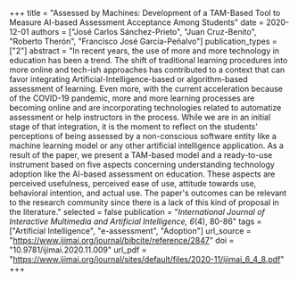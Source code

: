 +++
title = "Assessed by Machines: Development of a TAM-Based Tool to Measure AI-based Assessment Acceptance Among Students"
date = 2020-12-01
authors = ["José Carlos Sánchez-Prieto", "Juan Cruz-Benito", "Roberto Therón", "Francisco José García-Peñalvo"]
publication_types = ["2"]
abstract = "In recent years, the use of more and more technology in education has been a trend. The shift of traditional learning procedures into more online and tech-ish approaches has contributed to a context that can favor integrating Artificial-Intelligence-based or algorithm-based assessment of learning. Even more, with the current acceleration because of the COVID-19 pandemic, more and more learning processes are becoming online and are incorporating technologies related to automatize assessment or help instructors in the process. While we are in an initial stage of that integration, it is the moment to reflect on the students' perceptions of being assessed by a non-conscious software entity like a machine learning model or any other artificial intelligence application. As a result of the paper, we present a TAM-based model and a ready-to-use instrument based on five aspects concerning understanding technology adoption like the AI-based assessment on education. These aspects are perceived usefulness, perceived ease of use, attitude towards use, behavioral intention, and actual use. The paper's outcomes can be relevant to the research community since there is a lack of this kind of proposal in the literature."
selected = false
publication = "*International Journal of Interactive Multimedia and Artificial Intelligence, 6*(4), 80-86"
tags = ["Artificial Intelligence", "e-assessment", "Adoption"]
url_source = "https://www.ijimai.org/journal/bibcite/reference/2847"
doi = "10.9781/ijimai.2020.11.009"
url_pdf = "https://www.ijimai.org/journal/sites/default/files/2020-11/ijimai_6_4_8.pdf"
+++
